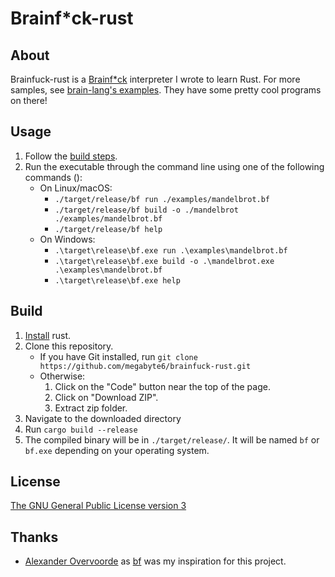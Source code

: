 # Brainf*ck-rust

## About
Brainfuck-rust is a [Brainf*ck](https://en.wikipedia.org/wiki/Brainfuck) interpreter I wrote to learn Rust. For more samples, see [brain-lang's examples](https://github.com/brain-lang/brainfuck/tree/master/examples). They have some pretty cool programs on there!

## Usage
1. Follow the [build steps](https://github.com/megabyte6/brainfuck-rust?tab=readme-ov-file#build).
1. Run the executable through the command line using one of the following commands ():
    - On Linux/macOS:
        - `./target/release/bf run ./examples/mandelbrot.bf`
        - `./target/release/bf build -o ./mandelbrot ./examples/mandelbrot.bf`
        - `./target/release/bf help`
    - On Windows:
        - `.\target\release\bf.exe run .\examples\mandelbrot.bf`
        - `.\target\release\bf.exe build -o .\mandelbrot.exe .\examples\mandelbrot.bf`
        - `.\target\release\bf.exe help`

## Build
1. [Install](https://www.rust-lang.org/tools/install) rust.
1. Clone this repository.
    - If you have Git installed, run `git clone https://github.com/megabyte6/brainfuck-rust.git`
    - Otherwise:
        1. Click on the "Code" button near the top of the page.
        1. Click on "Download ZIP".
        1. Extract zip folder.
1. Navigate to the downloaded directory
1. Run `cargo build --release`
1. The compiled binary will be in `./target/release/`. It will be named `bf` or `bf.exe` depending on your operating system.

## License
[The GNU General Public License version 3](https://opensource.org/license/gpl-3-0)

## Thanks
- [Alexander Overvoorde](https://github.com/Overv) as [bf](https://github.com/Overv/bf) was my inspiration for this project.
